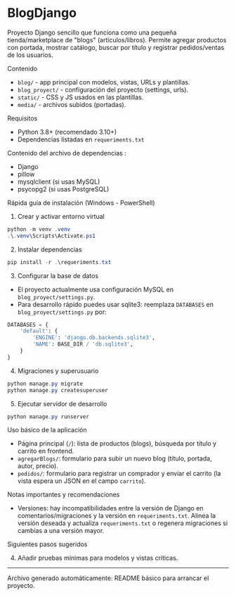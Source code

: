 # BlogDjango

Proyecto Django sencillo que funciona como una pequeña tienda/marketplace de "blogs" (artículos/libros). Permite agregar productos con portada, mostrar catálogo, buscar por título y registrar pedidos/ventas de los usuarios.

Contenido
- `blog/` - app principal con modelos, vistas, URLs y plantillas.
- `blog_proyect/` - configuración del proyecto (settings, urls).
- `static/` - CSS y JS usados en las plantillas.
- `media/` - archivos subidos (portadas).

Requisitos
- Python 3.8+ (recomendado 3.10+)
- Dependencias listadas en `requeriments.txt` 

Contenido del archivo de dependencias :
- Django
- pillow
- mysqlclient (si usas MySQL)
- psycopg2 (si usas PostgreSQL)

Rápida guía de instalación (Windows - PowerShell)

1) Crear y activar entorno virtual

```powershell
python -m venv .venv
.\.venv\Scripts\Activate.ps1
```

2) Instalar dependencias

```powershell
pip install -r .\requeriments.txt
```

3) Configurar la base de datos

- El proyecto actualmente usa configuración MySQL en `blog_proyect/settings.py`.
- Para desarrollo rápido puedes usar sqlite3: reemplaza `DATABASES` en `blog_proyect/settings.py` por:

```python
DATABASES = {
    'default': {
        'ENGINE': 'django.db.backends.sqlite3',
        'NAME': BASE_DIR / 'db.sqlite3',
    }
}
```


4) Migraciones y superusuario

```powershell
python manage.py migrate
python manage.py createsuperuser
```

5) Ejecutar servidor de desarrollo

```powershell
python manage.py runserver
```

Uso básico de la aplicación
- Página principal (`/`): lista de productos (blogs), búsqueda por título y carrito en frontend.
- `agregarBlogs/`: formulario para subir un nuevo blog (título, portada, autor, precio).
- `pedidos/`: formulario para registrar un comprador y enviar el carrito (la vista espera un JSON en el campo `carrito`).

Notas importantes y recomendaciones

- Versiones: hay incompatibilidades entre la versión de Django en comentarios/migraciones y la versión en `requeriments.txt`. Alinea la versión deseada y actualiza `requeriments.txt` o regenera migraciones si cambias a una versión mayor.

Siguientes pasos sugeridos

4. Añadir pruebas mínimas para modelos y vistas críticas.

---
Archivo generado automáticamente: README básico para arrancar el proyecto.
